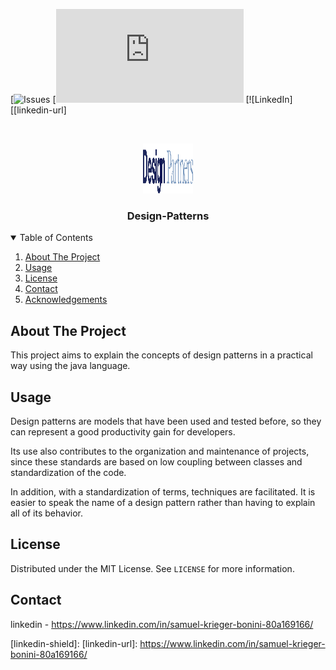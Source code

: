 <!--
*** Thanks for checking out the Best-README-Template. If you have a suggestion
*** that would make this better, please fork the repo and create a pull request
*** or simply open an issue with the tag "enhancement".
*** Thanks again! Now go create something AMAZING! :D
-->



<!-- PROJECT SHIELDS -->
<!--
*** I'm using markdown "reference style" links for readability.
*** Reference links are enclosed in brackets [ ] instead of parentheses ( ).
*** See the bottom of this document for the declaration of the reference variables
*** for contributors-url, forks-url, etc. This is an optional, concise syntax you may use.
*** https://www.markdownguide.org/basic-syntax/#reference-style-links
-->

[![Issues][issues-url]
[![LICENSE][license-url]
[![LinkedIn][[linkedin-url]



<!-- PROJECT LOGO -->
<br />
<p align="center">
  <a href="https://github.com/samuelkrieger/Design-Patterns">
    <img src="images/logo.png" alt="Logo" width="80" height="80">
  </a>

  <h3 align="center">Design-Patterns</h3>


</p>



<!-- TABLE OF CONTENTS -->
<details open="open">
  <summary>Table of Contents</summary>
  <ol>
    <li>
      <a href="#about-the-project">About The Project</a>
    <li><a href="#usage">Usage</a></li>
    <li><a href="#license">License</a></li>
    <li><a href="#contact">Contact</a></li>
    <li><a href="#acknowledgements">Acknowledgements</a></li>
  </ol>
</details>



<!-- ABOUT THE PROJECT -->
## About The Project



This project aims to explain the concepts of design patterns in a practical way using the java language.


<!-- USAGE EXAMPLES -->
## Usage

Design patterns are models that have been used and tested before, so they can represent a good productivity gain for developers.

Its use also contributes to the organization and maintenance of projects, since these standards are based on low coupling between classes and standardization of the code.

In addition, with a standardization of terms, techniques are facilitated. It is easier to speak the name of a design pattern rather than having to explain all of its behavior.



<!-- LICENSE -->
## License

Distributed under the MIT License. See `LICENSE` for more information.



<!-- CONTACT -->
## Contact

linkedin - https://www.linkedin.com/in/samuel-krieger-bonini-80a169166/





<!-- MARKDOWN LINKS & IMAGES -->
<!-- https://www.markdownguide.org/basic-syntax/#reference-style-links -->
[forks-url]:	https://github.com/samuelkrieger/Design-Patterns/network/members
[stars-shield]: https://img.shields.io/github/stars/othneildrew/Best-README-Template.svg?style=for-the-badge
[issues-url]: https://github.com/samuelkrieger/Design-Patterns/issues 
[license-url]: https://github.com/samuelkrieger/Design-Patterns/master/LICENSE.txt
[linkedin-shield]: 
[linkedin-url]: https://www.linkedin.com/in/samuel-krieger-bonini-80a169166/
